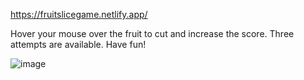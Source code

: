 https://fruitslicegame.netlify.app/

Hover your mouse over the fruit to cut and increase the score. Three attempts are available. Have fun!

![image](https://user-images.githubusercontent.com/101013229/200192581-2ba749f5-9054-41bd-902d-186a26eacb9b.png)
